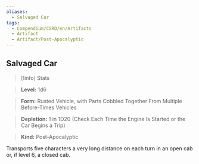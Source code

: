 ```yaml
---
aliases:
  - Salvaged Car
tags:
  - Compendium/CSRD/en/Artifacts
  - Artifact
  - Artifact/Post-Apocalyptic
---
```

  
    
## Salvaged Car    
>[!info] Stats    
> **Level:** 1d6    
> **Form:** Rusted Vehicle, with Parts Cobbled Together From Multiple Before-Times Vehicles    
> **Depletion:** 1 in 1D20 (Check Each Time the Engine Is Started or the Car Begins a Trip)    
> **Kind:** Post-Apocalyptic  
    
Transports five characters a very long distance on each turn in an open cab or, if level 6, a closed cab.